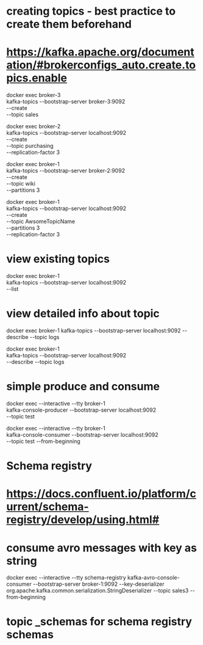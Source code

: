 # creating topics - best practice to create them beforehand
# https://kafka.apache.org/documentation/#brokerconfigs_auto.create.topics.enable

docker exec broker-3 \
kafka-topics --bootstrap-server broker-3:9092 \
--create \
--topic sales

docker exec broker-2 \
kafka-topics --bootstrap-server localhost:9092 \
--create \
--topic purchasing \
--replication-factor 3

docker exec broker-1 \
kafka-topics --bootstrap-server broker-2:9092 \
--create \
--topic wiki \
--partitions 3 

docker exec broker-1 \
kafka-topics --bootstrap-server localhost:9092 \
--create \
--topic AwsomeTopicName \
--partitions 3 \
--replication-factor 3 

# view existing topics

docker exec broker-1 \
kafka-topics --bootstrap-server localhost:9092 \
--list

# view detailed info about topic

docker exec broker-1 kafka-topics --bootstrap-server localhost:9092 --describe --topic logs

docker exec broker-1 \
kafka-topics --bootstrap-server localhost:9092 \
--describe --topic logs

# simple produce and consume
docker exec --interactive --tty broker-1 \
kafka-console-producer --bootstrap-server localhost:9092 \
                       --topic test

docker exec --interactive --tty broker-1 \
kafka-console-consumer --bootstrap-server localhost:9092 \
--topic test --from-beginning

# Schema registry
# https://docs.confluent.io/platform/current/schema-registry/develop/using.html#

# consume avro messages with key as string
docker exec --interactive --tty schema-registry kafka-avro-console-consumer --bootstrap-server broker-1:9092  --key-deserializer org.apache.kafka.common.serialization.StringDeserializer --topic sales3 --from-beginning

# topic _schemas for schema registry schemas
